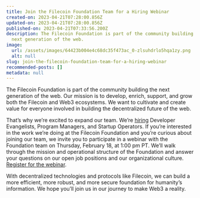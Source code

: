 ```yaml
---
title: Join the Filecoin Foundation Team for a Hiring Webinar
created-on: 2023-04-21T07:28:00.856Z
updated-on: 2023-04-21T07:28:00.856Z
published-on: 2023-04-21T07:33:56.200Z
description: The Filecoin Foundation is part of the community building the
  next generation of the web.
image:
  url: /assets/images/64423b004e4c68dc35f473ac_0-zlsuhdrlo5hqa1zy.png
  alt: null
slug: join-the-filecoin-foundation-team-for-a-hiring-webinar
recommended-posts: []
metadata: null
---
```


The Filecoin Foundation is part of the community building the next generation of the web. Our mission is to develop, enrich, support, and grow both the Filecoin and Web3 ecosystems. We want to cultivate and create value for everyone involved in building the decentralized future of the web.

That’s why we’re excited to expand our team. We’re [hiring](https://fil.org/get-involved/#careers-intro) Developer Evangelists, Program Managers, and Startup Operators. If you’re interested in the work we’re doing at the Filecoin Foundation and you’re curious about joining our team, we invite you to participate in a webinar with the Foundation team on Thursday, February 18, at 1:00 pm PT. We’ll walk through the mission and operational structure of the Foundation and answer your questions on our open job positions and our organizational culture. [Register for the webinar](https://us02web.zoom.us/webinar/register/WN_OqIIdEIvRL26RNwJ03prBw).

With decentralized technologies and protocols like Filecoin, we can build a more efficient, more robust, and more secure foundation for humanity’s information. We hope you’ll join us in our journey to make Web3 a reality.
